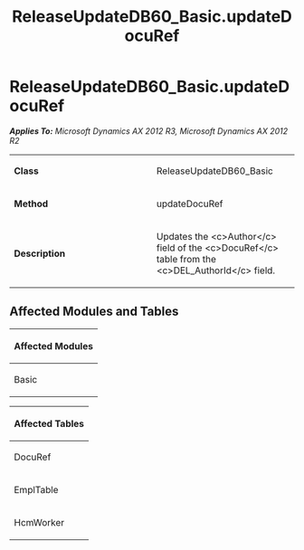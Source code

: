 ﻿---
title: ReleaseUpdateDB60_Basic.updateDocuRef
TOCTitle: ReleaseUpdateDB60_Basic.updateDocuRef
ms:assetid: 6b2ad5ed-2e48-1779-7dbe-96a67d3bbaac
ms:mtpsurl: https://msdn.microsoft.com/en-us/library/JJ685668(v=AX.60)
ms:contentKeyID: 49708869
ms.date: 05/18/2015
mtps_version: v=AX.60
---

# ReleaseUpdateDB60\_Basic.updateDocuRef 


_**Applies To:** Microsoft Dynamics AX 2012 R3, Microsoft Dynamics AX 2012 R2_

<table>
<colgroup>
<col style="width: 50%" />
<col style="width: 50%" />
</colgroup>
<tbody>
<tr class="odd">
<td><p><strong>Class</strong></p></td>
<td><p>ReleaseUpdateDB60_Basic</p></td>
</tr>
<tr class="even">
<td><p><strong>Method</strong></p></td>
<td><p>updateDocuRef</p></td>
</tr>
<tr class="odd">
<td><p><strong>Description</strong></p></td>
<td><p>Updates the &lt;c&gt;Author&lt;/c&gt; field of the &lt;c&gt;DocuRef&lt;/c&gt; table from the &lt;c&gt;DEL_AuthorId&lt;/c&gt; field.</p></td>
</tr>
</tbody>
</table>


## Affected Modules and Tables

<table>
<colgroup>
<col style="width: 100%" />
</colgroup>
<thead>
<tr class="header">
<th><p>Affected Modules</p></th>
</tr>
</thead>
<tbody>
<tr class="odd">
<td><p>Basic</p></td>
</tr>
</tbody>
</table>


<table>
<colgroup>
<col style="width: 100%" />
</colgroup>
<thead>
<tr class="header">
<th><p>Affected Tables</p></th>
</tr>
</thead>
<tbody>
<tr class="odd">
<td><p>DocuRef</p></td>
</tr>
<tr class="even">
<td><p>EmplTable</p></td>
</tr>
<tr class="odd">
<td><p>HcmWorker</p></td>
</tr>
</tbody>
</table>

  



